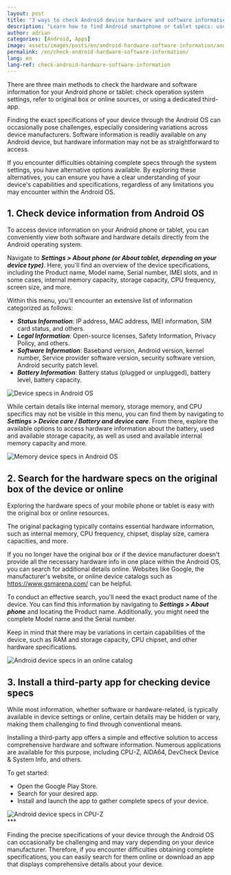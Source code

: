 ```yaml
---
layout: post
title: "3 ways to check Android device hardware and software information"
description: "Learn how to find Android smartphone or tablet specs: use OS settings, check original box, check online sources, or try dedicated apps."
author: adrian
categories: [Android, Apps]
image: assets/images/posts/en/android-hardware-software-information/android-hardware-software-information.png
permalink: /en/check-android-hardware-software-information/
lang: en
lang-ref: check-android-hardware-software-information
---
```


There are three main methods to check the hardware and software information for your Android phone or tablet: check operation system settings, refer to original box or online sources, or using a dedicated third-app.

Finding the exact specifications of your device through the Android OS can occasionally pose challenges, especially considering variations across device manufacturers. Software information is readily available on any Android device, but hardware information may not be as straightforward to access.

If you encounter difficulties obtaining complete specs through the system settings, you have alternative options available. By exploring these alternatives, you can ensure you have a clear understanding of your device's capabilities and specifications, regardless of any limitations you may encounter within the Android OS. 

## 1. Check device information from Android OS

To access device information on your Android phone or tablet, you can conveniently view both software and hardware details directly from the Android operating system.

Navigate to ***Settings > About phone (or About tablet, depending on your device type)***. Here, you'll find an overview of the device specifications, including the Product name, Model name, Serial number, IMEI slots, and in some cases, internal memory capacity, storage capacity, CPU frequency, screen size, and more.

Within this menu, you'll encounter an extensive list of information categorized as follows:
- ***Status Information***: IP address, MAC address, IMEI information, SIM card status, and others.
- ***Legal Information***: Open-source licenses, Safety Information, Privacy Policy, and others.
- ***Software Information***: Baseband version, Android version, kernel number, Service provider software version, security software version, Android security patch level.
- ***Battery Information***: Battery status (plugged or unplugged), battery level, battery capacity.

<img alt="Device specs in Android OS" title="Device specs in Android OS" loading="lazy" class="article-image medium-width-img" src="{{site.baseurl}}/assets/images/posts/en/android-hardware-software-information/android-device-information-through-settings.jpg">

While certain details like internal memory, storage memory, and CPU specifics may not be visible in this menu, you can find them by navigating to ***Settings > Device care / Battery and device care***. From there, explore the available options to access hardware information about the battery, used and available storage capacity, as well as used and available internal memory capacity and more.

<img alt="Memory device specs in Android OS" title="Memory device specs in Android OS" loading="lazy" class="article-image medium-width-img" src="{{site.baseurl}}/assets/images/posts/en/android-hardware-software-information/android-device-care-hardware-information.jpg">

## 2. Search for the hardware specs on the original box of the device or online

Exploring the hardware specs of your mobile phone or tablet is easy with the original box or online resources.

The original packaging typically contains essential hardware information, such as internal memory, CPU frequency, chipset, display size, camera capacities, and more.

If you no longer have the original box or if the device manufacturer doesn't provide all the necessary hardware info in one place within the Android OS, you can search for additional details online. Websites like Google, the manufacturer's website, or online device catalogs such as https://www.gsmarena.com/ can be helpful.

To conduct an effective search, you'll need the exact product name of the device. You can find this information by navigating to ***Settings > About phone*** and locating the Product name. Additionally, you might need the complete Model name and the Serial number.

Keep in mind that there may be variations in certain capabilities of the device, such as RAM and storage capacity, CPU chipset, and other hardware specifications.

<img alt="Android device specs in an online catalog" title="Android device specs in an online catalog" loading="lazy" class="article-image" src="{{site.baseurl}}/assets/images/posts/en/android-hardware-software-information/find-android-device-specs-online.PNG">

## 3. Install a third-party app for checking device specs

While most information, whether software or hardware-related, is typically available in device settings or online, certain details may be hidden or vary, making them challenging to find through conventional means.

Installing a third-party app offers a simple and effective solution to access comprehensive hardware and software information. Numerous applications are available for this purpose, including CPU-Z, AIDA64, DevCheck Device & System Info, and others.

To get started:
- Open the Google Play Store.
- Search for your desired app.
- Install and launch the app to gather complete specs of your device.

<img alt="Android device specs in CPU-Z" title="Android device specs in CPU-Z" loading="lazy" class="article-image medium-width-img" src="{{site.baseurl}}/assets/images/posts/en/android-hardware-software-information/android-device-information-application.jpg">

<div class="post-bottom-stars">***</div>

Finding the precise specifications of your device through the Android OS can occasionally be challenging and may vary depending on your device manufacturer. Therefore, if you encounter difficulties obtaining complete specifications, you can easily search for them online or download an app that displays comprehensive details about your device.
